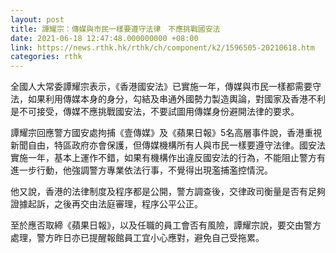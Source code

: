 ```yaml
---
layout: post
title: 譚耀宗：傳媒與市民一樣要遵守法律　不應挑戰國安法
date: 2021-06-18 12:47:48.000000000 +08:00
link: https://news.rthk.hk/rthk/ch/component/k2/1596505-20210618.htm
categories: rthk
---
```


全國人大常委譚耀宗表示，《香港國安法》已實施一年，傳媒與市民一樣都需要守法，如果利用傳媒本身的身分，勾結及串通外國勢力製造輿論，對國家及香港不利是不可接受，傳媒不應挑戰國安法，不要試圖用傳媒身份避開法律的要求。

譚耀宗回應警方國安處拘捕《壹傳媒》及《蘋果日報》5名高層事件說，香港重視新聞自由，特區政府亦會保護，但傳媒機構所有人與市民一樣要遵守法律。國安法實施一年，基本上運作不錯，如果有機構作出違反國安法的行為，不能阻止警方有進一步行動，他強調警方專業依法行事，不覺得出現濫捕濫控情況。

他又說，香港的法律制度及程序都是公開，警方調查後，交律政司衡量是否有足夠證據起訴，之後再交由法庭審理，程序公平公正。

至於應否取締《蘋果日報》，以及任職的員工會否有風險，譚耀宗說，要交由警方處理，警方昨日亦已提醒報館員工宜小心應對，避免自己受拖累。
